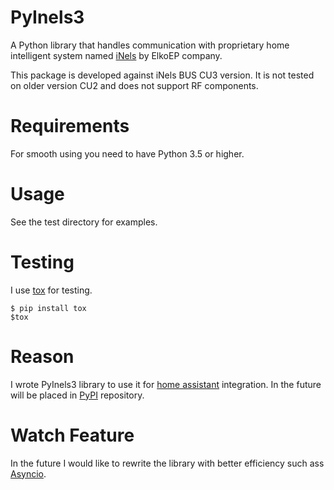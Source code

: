 PyInels3
========
A Python library that handles communication with proprietary home intelligent system
named [iNels](https://www.inels.com/) by ElkoEP company.

This package is developed against iNels BUS CU3 version. It is not tested on older
version CU2 and does not support RF components.

Requirements
============
For smooth using you need to have Python 3.5 or higher.

Usage
=====
See the test directory for examples.

Testing
=======
I use [tox](https://tox.readthedocs.io) for testing.

```
$ pip install tox
$tox
```

Reason
======
I wrote PyInels3 library to use it for [home assistant](https://www.home-assistant.io/) integration.
In the future will be placed in [PyPI](https://pypi.org/) repository.

Watch Feature
=============
In the future I would like to rewrite the library with better efficiency such ass [Asyncio](https://blog.heroku.com/python37-dataclasses-async-await#asyncio-and-the-code-async-code-code-await-code-keywords).